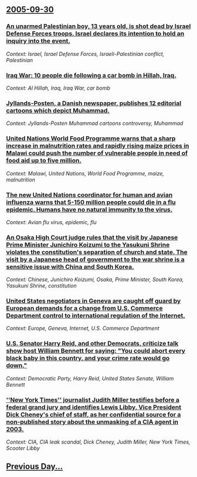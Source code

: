 ## [2005-09-30](/news/2005/09/30/index.md)

### [  An unarmed Palestinian boy, 13 years old, is shot dead by Israel Defense Forces troops. Israel declares its intention to hold an inquiry into the event. ](/news/2005/09/30/an-unarmed-palestinian-boy-13-years-old-is-shot-dead-by-israel-defense-forces-troops-israel-declares-its-intention-to-hold-an-inquiry-i.md)
_Context: Israel, Israel Defense Forces, Israeli-Palestinian conflict, Palestinian_

### [ Iraq War: 10 people die following a car bomb in Hillah, Iraq. ](/news/2005/09/30/iraq-war-10-people-die-following-a-car-bomb-in-hillah-iraq.md)
_Context: Al Hillah, Iraq, Iraq War, car bomb_

### [ Jyllands-Posten, a Danish newspaper, publishes 12 editorial cartoons which depict Muhammad.](/news/2005/09/30/jyllands-posten-a-danish-newspaper-publishes-12-editorial-cartoons-which-depict-muhammad.md)
_Context: Jyllands-Posten Muhammad cartoons controversy, Muhammad_

### [ United Nations World Food Programme warns that a sharp increase in malnutrition rates and rapidly rising maize prices in Malawi could push the number of vulnerable people in need of food aid up to five million. ](/news/2005/09/30/united-nations-world-food-programme-warns-that-a-sharp-increase-in-malnutrition-rates-and-rapidly-rising-maize-prices-in-malawi-could-push.md)
_Context: Malawi, United Nations, World Food Programme, maize, malnutrition_

### [ The new United Nations coordinator for human and avian influenza warns that 5-150 million people could die in a flu epidemic. Humans have no natural immunity to the virus. ](/news/2005/09/30/the-new-united-nations-coordinator-for-human-and-avian-influenza-warns-that-5-150-million-people-could-die-in-a-flu-epidemic-humans-have-n.md)
_Context: Avian flu virus, epidemic, flu_

### [ An Osaka High Court judge rules that the visit by Japanese Prime Minister Junichiro Koizumi to the Yasukuni Shrine violates the constitution's separation of church and state.  The visit by a Japanese head of government to the war shrine is a sensitive issue with China and South Korea. ](/news/2005/09/30/an-osaka-high-court-judge-rules-that-the-visit-by-japanese-prime-minister-junichiro-koizumi-to-the-yasukuni-shrine-violates-the-constitutio.md)
_Context: Chinese, Junichiro Koizumi, Osaka, Prime Minister, South Korea, Yasukuni Shrine, constitution_

### [ United States negotiators in Geneva are caught off guard by European demands for a change from U.S. Commerce Department control to international regulation of the Internet. ](/news/2005/09/30/united-states-negotiators-in-geneva-are-caught-off-guard-by-european-demands-for-a-change-from-u-s-commerce-department-control-to-internat.md)
_Context: Europe, Geneva, Internet, U.S. Commerce Department_

### [ U.S. Senator Harry Reid, and other Democrats, criticize talk show host William Bennett for saying: "You could abort every black baby in this country, and your crime rate would go down." ](/news/2005/09/30/u-s-senator-harry-reid-and-other-democrats-criticize-talk-show-host-william-bennett-for-saying-you-could-abort-every-black-baby-in-thi.md)
_Context: Democratic Party, Harry Reid, United States Senate, William Bennett_

### [ ''New York Times'' journalist Judith Miller testifies before a federal grand jury and identifies Lewis Libby, Vice President Dick Cheney's chief of staff, as her confidential source for a non-published story about the  unmasking of a CIA agent in 2003. ](/news/2005/09/30/new-york-times-journalist-judith-miller-testifies-before-a-federal-grand-jury-and-identifies-lewis-libby-vice-president-dick-cheney-s.md)
_Context: CIA, CIA leak scandal, Dick Cheney, Judith Miller, New York Times, Scooter Libby_

## [Previous Day...](/news/2005/09/29/index.md)

